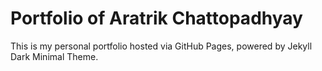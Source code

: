 # Portfolio of Aratrik Chattopadhyay

This is my personal portfolio hosted via GitHub Pages, powered by Jekyll Dark Minimal Theme.
